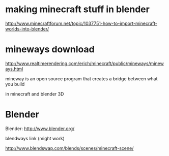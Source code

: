 making minecraft stuff in blender
==================================

http://www.minecraftforum.net/topic/1037751-how-to-import-minecraft-worlds-into-blender/

mineways download
===================

http://www.realtimerendering.com/erich/minecraft/public/mineways/mineways.html

mineway is an open source program that creates a bridge between what you build

in minecraft and blender 3D

Blender
=======

Blender: http://www.blender.org/

blendways link (might work)

http://www.blendswap.com/blends/scenes/minecraft-scene/
